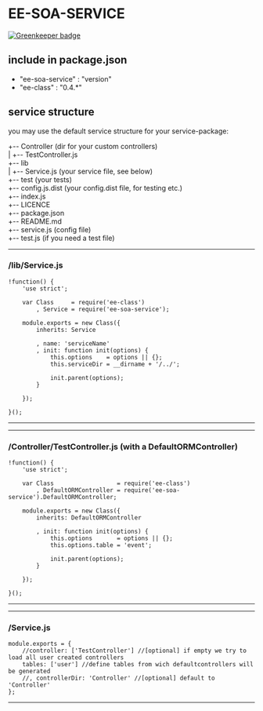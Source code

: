 EE-SOA-SERVICE
====================

[![Greenkeeper badge](https://badges.greenkeeper.io/eventEmitter/ee-soa-service.svg)](https://greenkeeper.io/)

## include in package.json
- "ee-soa-service" : "version"
- "ee-class"       : "0.4.*"

## service structure
you may use the default service structure for your service-package:

+-- Controller (dir for your custom controllers)  
|   +-- TestController.js  
+-- lib  
|   +-- Service.js (your service file, see below)  
+-- test (your tests)  
+-- config.js.dist (your config.dist file, for testing etc.)  
+-- index.js  
+-- LICENCE  
+-- package.json  
+-- README.md  
+-- service.js (config file)  
+-- test.js (if you need a test file)  

---
### /lib/Service.js

    !function() {
        'use strict';

        var Class     = require('ee-class')
            , Service = require('ee-soa-service');

        module.exports = new Class({
            inherits: Service

            , name: 'serviceName'
            , init: function init(options) {
                this.options    = options || {};
                this.serviceDir = __dirname + '/../';

                init.parent(options);
            }

        });

    }();
---

---
### /Controller/TestController.js (with a DefaultORMController)


    !function() {
        'use strict';

        var Class                  = require('ee-class')
            , DefaultORMController = require('ee-soa-service').DefaultORMController;

        module.exports = new Class({
            inherits: DefaultORMController

            , init: function init(options) {
                this.options       = options || {};
                this.options.table = 'event';

                init.parent(options);
            }

        });

    }();


---

---
### /Service.js



    module.exports = {
        //controller: ['TestController'] //[optional] if empty we try to load all user created controllers
        tables: ['user'] //define tables from wich defaultcontrollers will be generated
        //, controllerDir: 'Controller' //[optional] default to 'Controller'
    };



---
